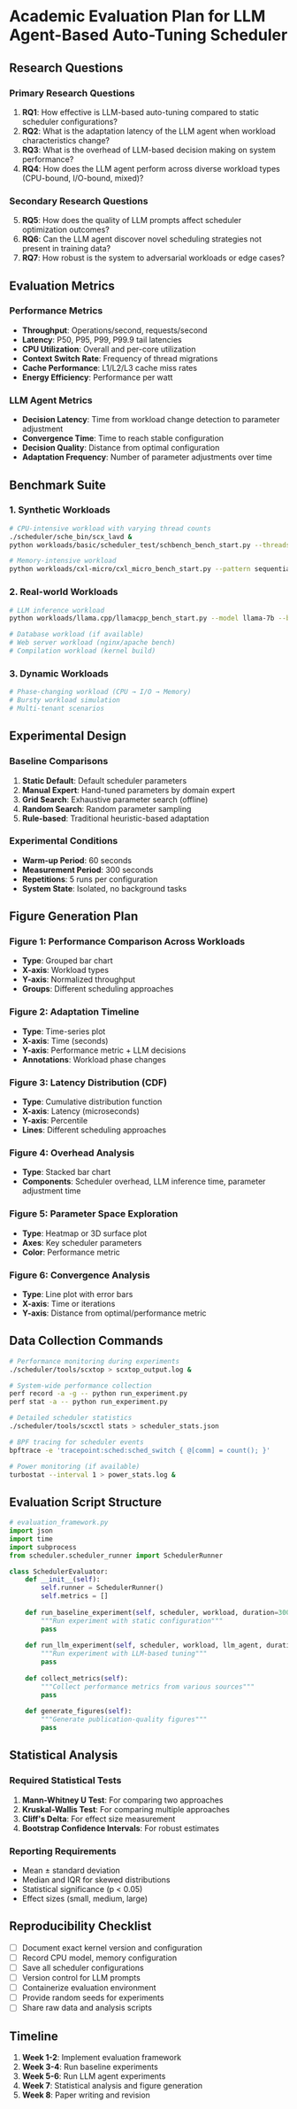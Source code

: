 # Academic Evaluation Plan for LLM Agent-Based Auto-Tuning Scheduler

## Research Questions

### Primary Research Questions
1. **RQ1**: How effective is LLM-based auto-tuning compared to static scheduler configurations?
2. **RQ2**: What is the adaptation latency of the LLM agent when workload characteristics change?
3. **RQ3**: What is the overhead of LLM-based decision making on system performance?
4. **RQ4**: How does the LLM agent perform across diverse workload types (CPU-bound, I/O-bound, mixed)?

### Secondary Research Questions
5. **RQ5**: How does the quality of LLM prompts affect scheduler optimization outcomes?
6. **RQ6**: Can the LLM agent discover novel scheduling strategies not present in training data?
7. **RQ7**: How robust is the system to adversarial workloads or edge cases?

## Evaluation Metrics

### Performance Metrics
- **Throughput**: Operations/second, requests/second
- **Latency**: P50, P95, P99, P99.9 tail latencies
- **CPU Utilization**: Overall and per-core utilization
- **Context Switch Rate**: Frequency of thread migrations
- **Cache Performance**: L1/L2/L3 cache miss rates
- **Energy Efficiency**: Performance per watt

### LLM Agent Metrics
- **Decision Latency**: Time from workload change detection to parameter adjustment
- **Convergence Time**: Time to reach stable configuration
- **Decision Quality**: Distance from optimal configuration
- **Adaptation Frequency**: Number of parameter adjustments over time

## Benchmark Suite

### 1. Synthetic Workloads
```bash
# CPU-intensive workload with varying thread counts
./scheduler/sche_bin/scx_lavd &
python workloads/basic/scheduler_test/schbench_bench_start.py --threads 1,2,4,8,16,32,64

# Memory-intensive workload
python workloads/cxl-micro/cxl_micro_bench_start.py --pattern sequential,random
```

### 2. Real-world Workloads
```bash
# LLM inference workload
python workloads/llama.cpp/llamacpp_bench_start.py --model llama-7b --batch-size 1,4,8,16

# Database workload (if available)
# Web server workload (nginx/apache bench)
# Compilation workload (kernel build)
```

### 3. Dynamic Workloads
```bash
# Phase-changing workload (CPU → I/O → Memory)
# Bursty workload simulation
# Multi-tenant scenarios
```

## Experimental Design

### Baseline Comparisons
1. **Static Default**: Default scheduler parameters
2. **Manual Expert**: Hand-tuned parameters by domain expert
3. **Grid Search**: Exhaustive parameter search (offline)
4. **Random Search**: Random parameter sampling
5. **Rule-based**: Traditional heuristic-based adaptation

### Experimental Conditions
- **Warm-up Period**: 60 seconds
- **Measurement Period**: 300 seconds
- **Repetitions**: 5 runs per configuration
- **System State**: Isolated, no background tasks

## Figure Generation Plan

### Figure 1: Performance Comparison Across Workloads
- **Type**: Grouped bar chart
- **X-axis**: Workload types
- **Y-axis**: Normalized throughput
- **Groups**: Different scheduling approaches

### Figure 2: Adaptation Timeline
- **Type**: Time-series plot
- **X-axis**: Time (seconds)
- **Y-axis**: Performance metric + LLM decisions
- **Annotations**: Workload phase changes

### Figure 3: Latency Distribution (CDF)
- **Type**: Cumulative distribution function
- **X-axis**: Latency (microseconds)
- **Y-axis**: Percentile
- **Lines**: Different scheduling approaches

### Figure 4: Overhead Analysis
- **Type**: Stacked bar chart
- **Components**: Scheduler overhead, LLM inference time, parameter adjustment time

### Figure 5: Parameter Space Exploration
- **Type**: Heatmap or 3D surface plot
- **Axes**: Key scheduler parameters
- **Color**: Performance metric

### Figure 6: Convergence Analysis
- **Type**: Line plot with error bars
- **X-axis**: Time or iterations
- **Y-axis**: Distance from optimal/performance metric

## Data Collection Commands

```bash
# Performance monitoring during experiments
./scheduler/tools/scxtop > scxtop_output.log &

# System-wide performance collection
perf record -a -g -- python run_experiment.py
perf stat -a -- python run_experiment.py

# Detailed scheduler statistics
./scheduler/tools/scxctl stats > scheduler_stats.json

# BPF tracing for scheduler events
bpftrace -e 'tracepoint:sched:sched_switch { @[comm] = count(); }'

# Power monitoring (if available)
turbostat --interval 1 > power_stats.log &
```

## Evaluation Script Structure

```python
# evaluation_framework.py
import json
import time
import subprocess
from scheduler.scheduler_runner import SchedulerRunner

class SchedulerEvaluator:
    def __init__(self):
        self.runner = SchedulerRunner()
        self.metrics = []
    
    def run_baseline_experiment(self, scheduler, workload, duration=300):
        """Run experiment with static configuration"""
        pass
    
    def run_llm_experiment(self, scheduler, workload, llm_agent, duration=300):
        """Run experiment with LLM-based tuning"""
        pass
    
    def collect_metrics(self):
        """Collect performance metrics from various sources"""
        pass
    
    def generate_figures(self):
        """Generate publication-quality figures"""
        pass
```

## Statistical Analysis

### Required Statistical Tests
1. **Mann-Whitney U Test**: For comparing two approaches
2. **Kruskal-Wallis Test**: For comparing multiple approaches
3. **Cliff's Delta**: For effect size measurement
4. **Bootstrap Confidence Intervals**: For robust estimates

### Reporting Requirements
- Mean ± standard deviation
- Median and IQR for skewed distributions
- Statistical significance (p < 0.05)
- Effect sizes (small, medium, large)

## Reproducibility Checklist

- [ ] Document exact kernel version and configuration
- [ ] Record CPU model, memory configuration
- [ ] Save all scheduler configurations
- [ ] Version control for LLM prompts
- [ ] Containerize evaluation environment
- [ ] Provide random seeds for experiments
- [ ] Share raw data and analysis scripts

## Timeline

1. **Week 1-2**: Implement evaluation framework
2. **Week 3-4**: Run baseline experiments
3. **Week 5-6**: Run LLM agent experiments
4. **Week 7**: Statistical analysis and figure generation
5. **Week 8**: Paper writing and revision